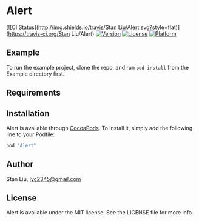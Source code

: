 # Alert

[![CI Status](http://img.shields.io/travis/Stan Liu/Alert.svg?style=flat)](https://travis-ci.org/Stan Liu/Alert)
[![Version](https://img.shields.io/cocoapods/v/Alert.svg?style=flat)](http://cocoapods.org/pods/Alert)
[![License](https://img.shields.io/cocoapods/l/Alert.svg?style=flat)](http://cocoapods.org/pods/Alert)
[![Platform](https://img.shields.io/cocoapods/p/Alert.svg?style=flat)](http://cocoapods.org/pods/Alert)

## Example

To run the example project, clone the repo, and run `pod install` from the Example directory first.

## Requirements

## Installation

Alert is available through [CocoaPods](http://cocoapods.org). To install
it, simply add the following line to your Podfile:

```ruby
pod "Alert"
```

## Author

Stan Liu, lyc2345@gmail.com

## License

Alert is available under the MIT license. See the LICENSE file for more info.
